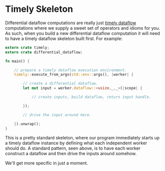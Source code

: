 # Timely Skeleton

Differential dataflow computations are really just [timely dataflow](https://github.com/frankmcsherry/timely-dataflow) computations where we supply a sweet set of operators and idioms for you. As such, when you build a new differential dataflow computation it will need to have a timely dataflow skeleton built first. For example:

```rust
extern crate timely;
extern crate differential_dataflow;

fn main() {

    // prepare a timely dataflow execution environment.
    timely::execute_from_args(std::env::args(), |worker| {

        // create a differential dataflow.
        let mut input = worker.dataflow::<usize,_,_>(|scope| {

            // create inputs, build dataflow, return input handle.

        });

        // drive the input around here.

    }).unwrap();
}
```

This is a pretty standard skeleton, where our program immediately starts up a timely dataflow instance by defining what each independent worker should do. A standard pattern, seen above, is to have each worker construct a dataflow and then drive the inputs around somehow.

We'll get more specific in just a moment.

